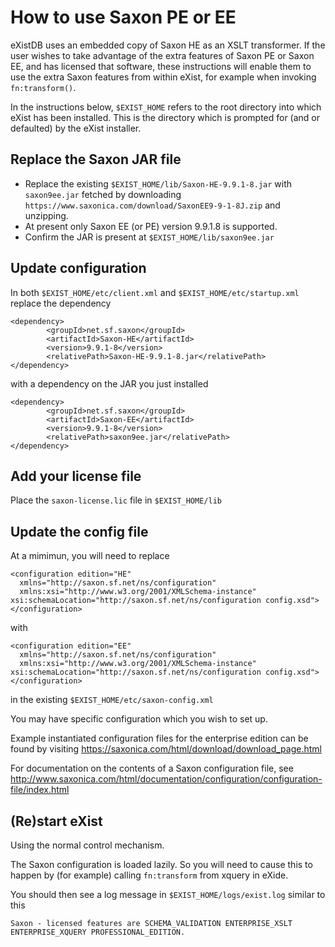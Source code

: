 # How to use Saxon PE or EE 

eXistDB uses an embedded copy of Saxon HE as an XSLT transformer.
If the user wishes to take advantage of the extra features of Saxon PE or Saxon EE,
and has licensed that software, these instructions will enable them to use the extra
Saxon features from within eXist, for example when invoking `fn:transform()`.

In the instructions below, `$EXIST_HOME` refers to the root directory into which eXist has been installed.
This is the directory which is prompted for (and or defaulted) by the eXist installer.

## Replace the Saxon JAR file

 * Replace the existing `$EXIST_HOME/lib/Saxon-HE-9.9.1-8.jar` with `saxon9ee.jar` fetched by downloading `https://www.saxonica.com/download/SaxonEE9-9-1-8J.zip` and unzipping.
 * At present only Saxon EE (or PE) version 9.9.1.8 is supported.
 * Confirm the JAR is present at `$EXIST_HOME/lib/saxon9ee.jar`

## Update configuration

In both `$EXIST_HOME/etc/client.xml` and `$EXIST_HOME/etc/startup.xml` replace the dependency
```
<dependency>
        <groupId>net.sf.saxon</groupId>
        <artifactId>Saxon-HE</artifactId>
        <version>9.9.1-8</version>
        <relativePath>Saxon-HE-9.9.1-8.jar</relativePath>
</dependency>
```
with a dependency on the JAR you just installed
```
<dependency>
        <groupId>net.sf.saxon</groupId>
        <artifactId>Saxon-EE</artifactId>
        <version>9.9.1-8</version>
        <relativePath>saxon9ee.jar</relativePath>
</dependency>
```

## Add your license file

Place the `saxon-license.lic` file in `$EXIST_HOME/lib`

## Update the config file

At a mimimun, you will need to replace
```
<configuration edition="HE" 
  xmlns="http://saxon.sf.net/ns/configuration"
  xmlns:xsi="http://www.w3.org/2001/XMLSchema-instance" xsi:schemaLocation="http://saxon.sf.net/ns/configuration config.xsd">
</configuration>
```
with
```
<configuration edition="EE" 
  xmlns="http://saxon.sf.net/ns/configuration"
  xmlns:xsi="http://www.w3.org/2001/XMLSchema-instance" xsi:schemaLocation="http://saxon.sf.net/ns/configuration config.xsd">
</configuration>
```
in the existing `$EXIST_HOME/etc/saxon-config.xml`

You may have specific configuration which you wish to set up.

Example instantiated configuration files for the enterprise edition can be found by visiting
     https://saxonica.com/html/download/download_page.html
  
For documentation on the contents of a Saxon configuration file, see
     http://www.saxonica.com/html/documentation/configuration/configuration-file/index.html

## (Re)start eXist

Using the normal control mechanism.

The Saxon configuration is loaded lazily. So you will need to cause this to happen by (for example) calling `fn:transform` from xquery in eXide.

You should then see a log message in `$EXIST_HOME/logs/exist.log` similar to this
```
Saxon - licensed features are SCHEMA_VALIDATION ENTERPRISE_XSLT ENTERPRISE_XQUERY PROFESSIONAL_EDITION.
```
